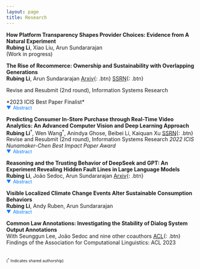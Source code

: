 ```yaml
---
layout: page
title: Research
---
```


<style>
/* Abstract Link Styling */
.abstract-link {
    color: #007BFF;
    cursor: pointer;
    text-decoration: none;
    font-size: 0.9em;
    display: flex;
    align-items: center;
}

.abstract-link:hover {
    color: #0056b3;
}

/* Triangle Icon Styling */
.triangle {
    margin-right: 5px;
    transition: transform 0.3s ease;
}

/* Abstract Content Styling */
.abstract-content {
    display: none;
    margin-top: 10px;
    padding: 10px;
    border-left: 3px solid #007BFF;
    background-color: #f9f9f9;
    font-size: 0.9em;
    border-radius: 5px;
}

</style>


**How  Platform Transparency Shapes Provider Choices: Evidence from A Natural Experiment**  
**Rubing Li**, Xiao Liu, Arun Sundararajan
<br><span style="font-size: 14px;">(Work in progress)</span>


**The Rise of Recommerce: Ownership and Sustainability with Overlapping Generations**  
**Rubing Li**, Arun Sundararajan  [Arxiv](https://arxiv.org/abs/2405.09023){: .btn} [SSRN](https://papers.ssrn.com/sol3/papers.cfm?abstract_id=4827707){: .btn} 
<p style="font-size: 14px; margin-top: 0;"> Revise and Resubmit (2nd round), Information Systems Research</p>
*2023 ICIS Best Paper Finalist*  
<span class="abstract-link" onclick="toggleAbstract('abstract1', this)">
    <span class="triangle">▼</span> Abstract
</span>
<div id="abstract1" class="abstract-content">
   The emergence of the branded recommerce channel — digitally enabled and branded marketplaces that facilitate purchasing pre-owned items directly from a manufacturer’s e-commerce site — leads to new variants of classic IS and economic questions relating to secondary markets. Such branded recommerce is increasingly platform-enabled, creating opportunities for greater sustainability and stronger brand experience control but posing a greater risk of cannibalization of the sales of new items. We model the effects that the sales of pre-owned items have on market segmentation and product durability choices for a monopolist facing heterogeneous customers, contrasting outcomes when the trade of pre-owned goods takes place through a third-party marketplace with outcomes under branded recommerce. We show that the direct revenue benefits of branded recommerce are not their primary source of value to the monopolist, and rather, there are three indirect effects that alter profits and sustainability. Product durability increases, a seller finds it optimal to forgo marketplace fees altogether, and there are greater seller incentives to lower the quality uncertainty associated with pre-owned items. We establish these results for a simple two-period model as well as developing a new infinite horizon model with overlapping generations. Our paper sheds new insight into this emerging digital channel phenomenon, underscoring the importance of recommerce platforms in aligning seller profits with sustainability goals.
</div>

**Predicting Consumer In-Store Purchase through Real-Time Video Analytics: An Advanced Computer Vision and Deep Learning Approach**  
**Rubing Li**<sup>†</sup>, Wen Wang<sup>†</sup>, Anindya Ghose, Beibei Li, Kaiquan Xu [SSRN](https://papers.ssrn.com/sol3/papers.cfm?abstract_id=4513385){: .btn}  
Revise and Resubmit (2nd round), Information Systems Research
*2022 ICIS Nunamaker-Chen Best Impact Paper Award*  
<span class="abstract-link" onclick="toggleAbstract('abstract3', this)">
    <span class="triangle">▼</span> Abstract
</span>
<div id="abstract3" class="abstract-content">
This study introduces a novel, theory-driven video analytics framework to predict purchase decisions in offline retail settings using consumer shopping video data. Our framework addresses four key challenges in offline consumer purchase prediction: (1) capturing real-time behavior, (2) enabling scalability and automation, (3) integrating multi-dimensional data, and (4) preserving the organic nature of consumer behavior without disrupting the shopping experience. To accomplish this, we combine Person Re-identification (Re-ID) technology, which tracks individuals across multiple cameras, with GPS-like trajectory reconstruction, Vision-Language Models (VLMs), and pose estimation to extract theory-driven, real-time shopping behavior features from video data. Our feature set captures a comprehensive range of real-time spatial-temporal trajectory details, including movement speed and path complexity; product interaction features, such as physical touch, item pickup, and visual engagement; body pose and movement indicators, like hand positioning and head orientation; and facial dynamics and eye gaze—offering a holistic perspective on in-store behavior and decision-making. Using deep learning models, specifically transformers, our framework predicts consumer purchase decisions from real-time video features. Extensive experiments demonstrate that it significantly outperforms benchmark models, proving the predictive strength of real-time video data for offline purchase forecasting. We also conduct interpretability analyses to reveal key factors driving model performance, offering marketers actionable insights to refine strategies. To showcase practical applications, we demonstrate various decision-support use cases, including consumer segmentation and real-time intent analysis, which distinguish patterns between purchasers and non-purchasers throughout the shopping journey. Additionally, our framework enables personalized, real-time targeting, with simulations showing a 15.8% profit increase over non-targeted approaches and a 7.51% gain over static targeting strategies. Overall, our proposed framework equips retailers with a powerful tool for predicting real-time purchase decisions and enhancing offline marketing effectiveness.
</div>

**Reasoning and the Trusting Behavior of DeepSeek and GPT: An Experiment Revealing Hidden Fault Lines in Large Language Models**  
**Rubing Li**, João Sedoc, Arun Sundararajan   [Arxiv](https://arxiv.org/pdf/2502.12825){: .btn}  
<span class="abstract-link" onclick="toggleAbstract('abstract4', this)">
    <span class="triangle">▼</span> Abstract
</span>
<div id="abstract4" class="abstract-content">

When encountering increasingly frequent performance improvements or cost reductions from a new large language model (LLM), developers of applications leveraging LLMs must decide whether to take advantage of these improvements or stay with older tried-and-tested models. Low perceived switching frictions can lead to choices that do not consider more subtle behavior changes that the transition may induce. Our experiments use a popular game-theoretic behavioral economics model of trust to show stark differences in the trusting behavior of OpenAI’s and DeepSeek’s models. We highlight a collapse in the economic trust behavior of the o1-mini and o3-mini models as they reconcile profit-maximizing and risk- seeking with future returns from trust, and contrast it with DeepSeek’s more sophisticated and profitable trusting behavior that stems from an ability to incorporate deeper concepts like forward planning and theory-of-mind. As LLMs form the basis for high-stakes commercial systems, our results highlight the perils of relying on LLM performance benchmarks that are too narrowly defined and suggest that careful analysis of their hidden fault lines should be part of any organization’s AI strategy.

</div>

**Visible Localized Climate Change Events Alter Sustainable Consumption Behaviors**  
**Rubing Li**, Andy Ruben, Arun Sundararajan   
<span class="abstract-link" onclick="toggleAbstract('abstract2', this)">
    <span class="triangle">▼</span> Abstract
</span>
<div id="abstract2" class="abstract-content">

As concerns about environmental and climate change rise, consumers increasingly include sustainability considerations in their consumption choices. We examine whether consumers may be affected by the growing visible evidence of climate change that, rather than being distant, is geographically proximal to a consumer and has a direct effect on their lives. We focus on a single natural experiment — the “Mosquito Fire,” — the largest wildfire in California in 2022 that lasted from September 6, 2022 to October 22, 2022. We use NOAA and EPA data to determine the extent to which each zip code in California, Oregon and Washington was “treated,” that is, the extent to which a consumer might have been visibly affected by the Mosquito fire on any given day during the event window. We obtain demand data about the demand and revenue associated with purchases of pre-owned items sold by a selected set of global apparel and accessory brands from Trove, a platform that powers the “branded recommerce” sites of a range of leading brands. These data are obtained at the zipcode level for CA, OR and WA, as well as for a matched sample of control zipcodes chosen from a set of states not affected by the Mosquito Fire or any other major climate-related local event during the event window. Our results establish that consumers in zipcodes exposed to the Mosquito Fire increased their purchasing of pre-owned items by economically significant levels (ranging from 5% to 18%) following the event, and that these effects persisted in the months following the event. We rule out a number of alternative explanations, and also report on a “face validity” experiment establishing that consumers exposed to localized climate change disasters subsequently display a measurable preference for purchasing pre-owned items. 

</div>

**Common Law Annotations: Investigating the Stability of Dialog System Output Annotations**  
With Seunggun Lee, João Sedoc and nine other coauthors [ACL](https://aclanthology.org/2023.findings-acl.780.pdf){: .btn}<br>
Findings of the Association for Computational Linguistics: ACL 2023

<br>
<span style="font-size: 0.75em;">(<sup>†</sup> Indicates shared authorship)</span>


<script>
function toggleAbstract(id) {
    var abstract = document.getElementById(id);
    if (abstract.style.display === "none" || abstract.style.display === "") {
        abstract.style.display = "block";
    } else {
        abstract.style.display = "none";
    }
}
</script>



